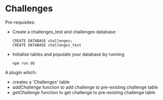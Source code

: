 # Challenges

Pre-requisites:
- Create a challenges_test and challenges database:
  ```
  CREATE DATABASE challenges;
  CREATE DATABASE challenges_test
  ```

- Initialise tables and populate your database by running
  ```
  npm run db
  ```
  
A plugin which:
- creates a 'Challenges' table
- _addChallenge_ function to add challenge to pre-existing challenge table
- _getChallenge_ function to get challenge to pre-existing challenge table
